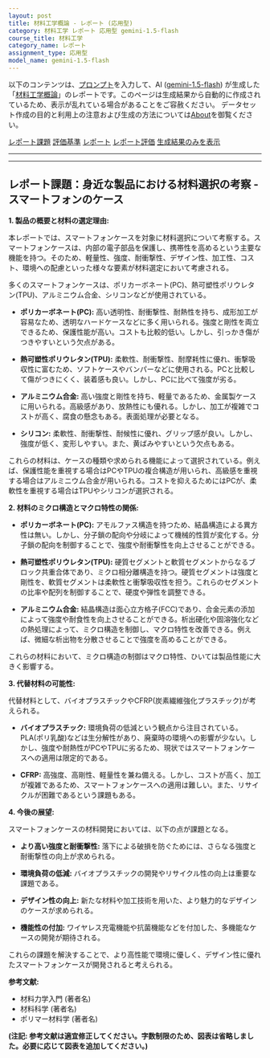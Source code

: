 ```yaml
---
layout: post
title: 材料工学概論 - レポート (応用型)
category: 材料工学 レポート 応用型 gemini-1.5-flash
course_title: 材料工学
category_name: レポート
assignment_type: 応用型
model_name: gemini-1.5-flash
---
```


以下のコンテンツは、[プロンプト](http://127.0.0.1:8000/generated/材料工学/gemini-1.5-flash/prompt_レポート-応用型.md)を入力して、AI ([gemini-1.5-flash](contents/gemini-1.5-flash)) が生成した「[材料工学概論](/contents/材料工学/)」のレポートです。このページは生成結果から自動的に作成されているため、表示が乱れている場合があることをご容赦ください。
データセット作成の目的と利用上の注意および生成の方法については[About](/About)を御覧ください。

[レポート課題](../レポート課題-応用型)
[評価基準](../評価基準-応用型)
[レポート](../レポート-応用型)
[レポート評価](../レポート評価-応用型)
[生成結果のみを表示](http://127.0.0.1:8000/generated/材料工学/gemini-1.5-flash/レポート-応用型.md)
  

***
***
  
## レポート課題：身近な製品における材料選択の考察 - スマートフォンのケース

**1. 製品の概要と材料の選定理由:**

本レポートでは、スマートフォンケースを対象に材料選択について考察する。スマートフォンケースは、内部の電子部品を保護し、携帯性を高めるという主要な機能を持つ。そのため、軽量性、強度、耐衝撃性、デザイン性、加工性、コスト、環境への配慮といった様々な要素が材料選定において考慮される。

多くのスマートフォンケースは、ポリカーボネート(PC)、熱可塑性ポリウレタン(TPU)、アルミニウム合金、シリコンなどが使用されている。

* **ポリカーボネート(PC):** 高い透明性、耐衝撃性、耐熱性を持ち、成形加工が容易なため、透明なハードケースなどに多く用いられる。強度と剛性を両立できるため、保護性能が高い。コストも比較的低い。しかし、引っかき傷がつきやすいという欠点がある。

* **熱可塑性ポリウレタン(TPU):** 柔軟性、耐衝撃性、耐摩耗性に優れ、衝撃吸収性に富むため、ソフトケースやバンパーなどに使用される。PCと比較して傷がつきにくく、装着感も良い。しかし、PCに比べて強度が劣る。

* **アルミニウム合金:** 高い強度と剛性を持ち、軽量であるため、金属製ケースに用いられる。高級感があり、放熱性にも優れる。しかし、加工が複雑でコストが高く、腐食の懸念もある。表面処理が必要となる。

* **シリコン:** 柔軟性、耐衝撃性、耐候性に優れ、グリップ感が良い。しかし、強度が低く、変形しやすい。また、黄ばみやすいという欠点もある。

これらの材料は、ケースの種類や求められる機能によって選択されている。例えば、保護性能を重視する場合はPCやTPUの複合構造が用いられ、高級感を重視する場合はアルミニウム合金が用いられる。コストを抑えるためにはPCが、柔軟性を重視する場合はTPUやシリコンが選択される。


**2. 材料のミクロ構造とマクロ特性の関係:**

* **ポリカーボネート(PC):** アモルファス構造を持つため、結晶構造による異方性は無い。しかし、分子鎖の配向や分岐によって機械的性質が変化する。分子鎖の配向を制御することで、強度や耐衝撃性を向上させることができる。

* **熱可塑性ポリウレタン(TPU):**  硬質セグメントと軟質セグメントからなるブロック共重合体であり、ミクロ相分離構造を持つ。硬質セグメントは強度と剛性を、軟質セグメントは柔軟性と衝撃吸収性を担う。これらのセグメントの比率や配列を制御することで、硬度や弾性を調整できる。

* **アルミニウム合金:**  結晶構造は面心立方格子(FCC)であり、合金元素の添加によって強度や耐食性を向上させることができる。析出硬化や固溶強化などの熱処理によって、ミクロ構造を制御し、マクロ特性を改善できる。例えば、微細な析出物を分散させることで強度を高めることができる。

これらの材料において、ミクロ構造の制御はマクロ特性、ひいては製品性能に大きく影響する。


**3. 代替材料の可能性:**

代替材料として、バイオプラスチックやCFRP(炭素繊維強化プラスチック)が考えられる。

* **バイオプラスチック:** 環境負荷の低減という観点から注目されている。PLA(ポリ乳酸)などは生分解性があり、廃棄時の環境への影響が少ない。しかし、強度や耐熱性がPCやTPUに劣るため、現状ではスマートフォンケースへの適用は限定的である。

* **CFRP:** 高強度、高剛性、軽量性を兼ね備える。しかし、コストが高く、加工が複雑であるため、スマートフォンケースへの適用は難しい。また、リサイクルが困難であるという課題もある。


**4. 今後の展望:**

スマートフォンケースの材料開発においては、以下の点が課題となる。

* **より高い強度と耐衝撃性:**  落下による破損を防ぐためには、さらなる強度と耐衝撃性の向上が求められる。

* **環境負荷の低減:**  バイオプラスチックの開発やリサイクル性の向上は重要な課題である。

* **デザイン性の向上:**  新たな材料や加工技術を用いた、より魅力的なデザインのケースが求められる。

* **機能性の付加:**  ワイヤレス充電機能や抗菌機能などを付加した、多機能なケースの開発が期待される。


これらの課題を解決することで、より高性能で環境に優しく、デザイン性に優れたスマートフォンケースが開発されると考えられる。


**参考文献:**

* 材料力学入門 (著者名)
* 材料科学 (著者名)
* ポリマー材料学 (著者名)


**(注記: 参考文献は適宜修正してください。字数制限のため、図表は省略しました。必要に応じて図表を追加してください。)**
